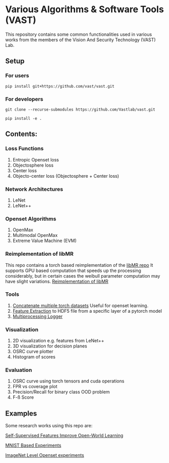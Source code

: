 # Various Algorithms & Software Tools (VAST)
This repository contains some common functionalities used in various works from the members of the
Vision And Security Technology (VAST) Lab.

## Setup
### For users
`pip install git+https://github.com/vast/vast.git`
### For developers
`git clone --recurse-submodules https://github.com/Vastlab/vast.git`

`pip install -e .`

## Contents:
### Loss Functions
1. Entropic Openset loss
2. Objectosphere loss
3. Center loss
4. Objecto-center loss (Objectosphere + Center loss)

### Network Architectures
1. LeNet
2. LeNet++

### Openset Algorithms
1. OpenMax
2. Multimodal OpenMax
3. Extreme Value Machine (EVM)

### Reimplementation of libMR
This repo contains a torch based reimplementation of the [libMR repo](https://github.com/Vastlab/libMR)
It supports GPU based computation that speeds up the processing considerably, but in certain cases the weibull parameter
computation may have slight variations.
[Reimplementation of libMR](vast/DistributionModels/weibull.py)

### Tools
1. [Concatenate multiple torch datasets](vast/tools/ConcatDataset.py) Useful for openset learning.
2. [Feature Extraction](standAloneTools/FeatureExtractors) to HDF5 file from a specific layer of a pytorch model
3. [Multiprocessing Logger](vast/tools/logger.py)

### Visualization
1. 2D visualization e.g. features from LeNet++
2. 3D visualization for decision planes
3. OSRC curve plotter
4. Histogram of scores

### Evaluation
1. OSRC curve using torch tensors and cuda operations
2. FPR vs coverage plot
3. Precision/Recall for binary class OOD problem
4. F-ß Score




## Examples
Some research works using this repo are:

[Self-Supervised Features Improve Open-World Learning](https://github.com/Vastlab/SSFiOWL)

[MNIST Based Experiments](https://github.com/Vastlab/MNIST_Experiments)

[ImageNet Level Openset experiments](https://github.com/Vastlab/ImageNetDali)
